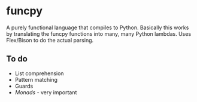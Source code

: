 # funcpy
A purely functional language that compiles to Python. Basically this works by translating the funcpy functions into many, many Python lambdas. Uses Flex/Bison to do the actual parsing.

## To do
* List comprehension
* Pattern matching
* Guards
* *Monads* - very important
